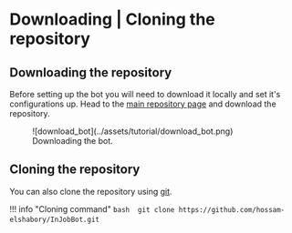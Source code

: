 # Downloading | Cloning the repository

## Downloading the repository

Before setting up the bot you will need to download it locally and set it's configurations up.
Head to the [main repository page](https://github.com/hossam-elshabory/InJobBot) and download the repository.

<figure markdown>
![download_bot](../assets/tutorial/download_bot.png)
<figcaption>Downloading the bot.</figcaption>
</figure>

## Cloning the repository

You can also clone the repository using [git](https://git-scm.com).

!!! info "Cloning command"
    ``` bash 
    git clone https://github.com/hossam-elshabory/InJobBot.git
    ```
